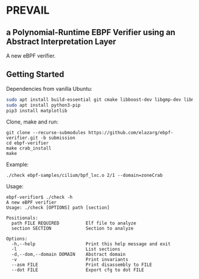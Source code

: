 # PREVAIL 
## a Polynomial-Runtime EBPF Verifier using an Abstract Interpretation Layer

A new eBPF verifier.

## Getting Started

Dependencies from vanilla Ubuntu:
```bash
sudo apt install build-essential git cmake libboost-dev libgmp-dev libmpfr-devsudo apt install python3-pip
sudo apt install python3-pip
pip3 install matplotlib
```

Clone, make and run:
```
git clone --recurse-submodules https://github.com/elazarg/ebpf-verifier.git -b submission
cd ebpf-verifier
make crab_install
make
```

Example:
```
./check ebpf-samples/cilium/bpf_lxc.o 2/1 --domain=zoneCrab
```

Usage:
```
ebpf-verifier$ ./check -h
A new eBPF verifier
Usage: ./check [OPTIONS] path [section]

Positionals:
  path FILE REQUIRED          Elf file to analyze
  section SECTION             Section to analyze

Options:
  -h,--help                   Print this help message and exit
  -l                          List sections
  -d,--dom,--domain DOMAIN    Abstract domain
  -v                          Print invariants
  --asm FILE                  Print disassembly to FILE
  --dot FILE                  Export cfg to dot FILE
```
